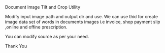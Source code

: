 Document Image Tilt and Crop Utility

Modify input image path and output dir and use.
We can use thid for create image data set of words in documents images i.e invoice, shop payment slip
,online and offine prescription.

You can modify source as per your need.

Thank You 
